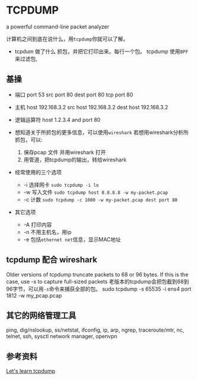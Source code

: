 # TCPDUMP
a powerful command-line packet analyzer

计算机之间到底在说什么，用`tcpdump`你就可以了解。

* tcpdum 做了什么
抓包，并把它打印出来。每行一个包。
tcpdump 使用`BPF`来过滤包,

## 基操
* 端口
    port 53
    src port 80
    dest port 80
    tcp port 80
* 主机
    host 192.168.3.2
    src host 192.168.3.2
    dest host 192.168.3.2
* 逻辑运算符
    host 1.2.3.4 and port 80

* 想知道关于所抓包的更多信息，可以使用`wireshark`
    若想用wireshark分析所抓包，可以:
    1. 保存pcap 文件 并用wireshark 打开
    2. 用管道，把tcpdump的输出，转给wireshark
* 经常使用的三个选项
  * -i 选择网卡
    `sudo tcpdump -i lo`
  * -w 写入文件
    `sudo tcpdump host 8.8.8.8 -w my-packet.pcap`
  * -c 计数
    `sudo tcpdump -c 1000 -w my-packet.pcap dest port 80`
* 其它选项
  * -A 打印内容
  * -n 不用主机名，用ip
  * -e 包括`ethernet net`信息，显示MAC地址

## tcpdump 配合 wireshark
Older versions of tcpdump truncate packets to 68 or 96 bytes. If this is the case, use -s to capture full-sized packets
老版本的tcpdump会把包截到68到96字节，可以用`-s`命令来捕获全部的包。
sudo tcpdump -s 65535 -i ens4 port 1812 -w my_pcap.pcap


## 其它的网络管理工具
ping, dig/nslookup, ss/netstat, ifconfig,  ip, arp, ngrep, traceroute/mtr, nc, telnet, ssh, sysctl
network manager, openvpn 

## 参考资料
[Let's learn tcpdump](https://wizardzines.com/zines/tcpdump/)
